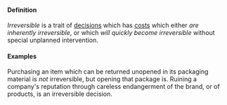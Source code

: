 #### Definition

*Irreversible* is a trait of [decisions](https://github.com/gcassel/Modular-Organizing-Terminology/blob/master/terms/decide.md) which has [costs](https://github.com/gcassel/Modular-Organizing-Terminology/blob/master/terms/cost.md) which either *are inherently irreversible*, or which *will quickly become irreversible* without special unplanned intervention.

#### Examples

Purchasing an item which can be returned unopened in its packaging material is *not* irreversible, but opening that package is.
Ruining a company's reputation through careless endangerment of the brand, or of products, is an irreversible decision.
